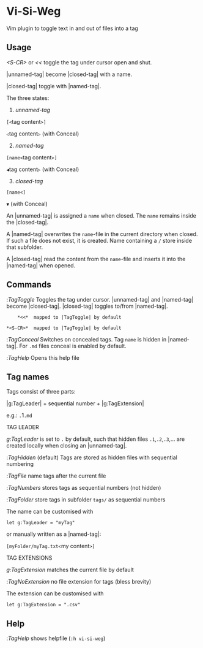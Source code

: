 # Vi-Si-Weg

Vim plugin to toggle text in and out of files into a tag

Usage
-----

*\<S-CR\>* or *<<*  toggle the tag under cursor open and shut.

|unnamed-tag| become |closed-tag| with a name.

|closed-tag| toggle with |named-tag|.

The three states:

1. *unnamed-tag*

  `[<`tag content`>]`

  `◁`tag content`▷`       (with Conceal)

2. *named-tag*

  `[name<`tag content`>]`

  `◀`tag content`▷`       (with Conceal)

3. *closed-tag*

  `[name<]`

  `▼`                   (with Conceal)

An |unnamed-tag| is assigned a `name` when closed. The `name` remains inside the |closed-tag|.

A |named-tag| overwrites the `name`-file in the current directory when closed. If such a file does not exist, it is created. Name containing a `/` store inside that subfolder.

A |closed-tag| read the content from the `name`-file and inserts it into the |named-tag| when opened.

Commands
--------

:*TagToggle*  Toggles the tag under cursor.
            |unnamed-tag| and |named-tag| become |closed-tag|.
            |closed-tag| toggles to/from |named-tag|.

        *<<*  mapped to |TagToggle| by default

    *<S-CR>*  mapped to |TagToggle| by default

:*TagConceal* Switches on concealed tags. Tag `name` is hidden in |named-tag|. For `.md` files conceal is enabled by default.

:*TagHelp*    Opens this help file


Tag names
---------

Tags consist of three parts:

|g:TagLeader| + sequential number + |g:TagExtension|

e.g.: `.`1`.md`

TAG LEADER

*g:TagLeader* is set to `.` by default, such that hidden files
`.1`,`.2`,`.3`,... are created locally when closing an |unnamed-tag|.

  :*TagHidden*  (default) Tags are stored as hidden files with sequential numbering

  :*TagFile*    name tags after the current file

  :*TagNumbers* stores tags as sequential numbers (not hidden)

  :*TagFolder*  store tags in subfolder `tags/` as sequential numbers

The name can be customised with

  `let g:TagLeader = "myTag"`

or manually written as a |named-tag|:

  `[myFolder/myTag.txt<`my content`>]`

TAG EXTENSIONS

  *g:TagExtension*   matches the current file by default

  :*TagNoExtension*  no file extension for tags (bless brevity)

The extension can be customised with

  `let g:TagExtension = ".csv"`


Help
----

:*TagHelp* shows helpfile (`:h vi-si-weg`)
